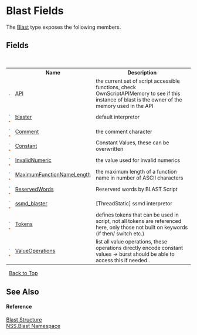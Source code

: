 # Blast Fields
 

The <a href="efe93ce5-baaf-ed42-b038-35b4ff074233.md">Blast</a> type exposes the following members.


## Fields
&nbsp;<table><tr><th></th><th>Name</th><th>Description</th></tr><tr><td>![Public field](media/pubfield.gif "Public field")</td><td><a href="2143d3e9-9a1d-f82f-0ad3-78d1493183ad.md">API</a></td><td>
the current set of script accessible functions, check OwnScriptAPIMemory to see if this instance of blast is the owner of the memory used in the API</td></tr><tr><td>![Public field](media/pubfield.gif "Public field")![Static member](media/static.gif "Static member")</td><td><a href="9a5e8430-ea37-8e92-43a8-2783067b656b.md">blaster</a></td><td>
default interpretor</td></tr><tr><td>![Public field](media/pubfield.gif "Public field")![Static member](media/static.gif "Static member")</td><td><a href="0cbf2245-7acb-9338-4d47-6b385ec8922b.md">Comment</a></td><td>
the comment character</td></tr><tr><td>![Public field](media/pubfield.gif "Public field")![Static member](media/static.gif "Static member")</td><td><a href="7b7bff65-77fa-ca83-4d7e-fc57bc83a62b.md">Constant</a></td><td>
Constant Values, these can be overwritten</td></tr><tr><td>![Public field](media/pubfield.gif "Public field")![Static member](media/static.gif "Static member")</td><td><a href="4c06a49e-e31a-1570-1c70-9834d2f72176.md">InvalidNumeric</a></td><td>
the value used for invalid numerics</td></tr><tr><td>![Public field](media/pubfield.gif "Public field")![Static member](media/static.gif "Static member")</td><td><a href="f4423cf6-f3c8-db94-73d7-9a4fc32140d3.md">MaximumFunctionNameLength</a></td><td>
the maximum length of a function name in number of ASCII characters</td></tr><tr><td>![Public field](media/pubfield.gif "Public field")![Static member](media/static.gif "Static member")</td><td><a href="3f2b14d8-d49d-c9c3-a42e-061ac2ead72f.md">ReservedWords</a></td><td>
Reserverd words by BLAST Script</td></tr><tr><td>![Public field](media/pubfield.gif "Public field")![Static member](media/static.gif "Static member")</td><td><a href="1bb2474d-0cfd-5907-78b6-ab9b9b829eb0.md">ssmd_blaster</a></td><td>
[ThreadStatic] ssmd interpretor</td></tr><tr><td>![Public field](media/pubfield.gif "Public field")![Static member](media/static.gif "Static member")</td><td><a href="b0b67b83-9433-afcf-955b-39f1bf128fe6.md">Tokens</a></td><td>
defines tokens that can be used in script, not all tokens are referenced here, only those not built on keywords (if then/ switch etc.)</td></tr><tr><td>![Public field](media/pubfield.gif "Public field")![Static member](media/static.gif "Static member")</td><td><a href="4e60e646-7026-ebb5-2f1c-371d74fb3f2d.md">ValueOperations</a></td><td>
list all value operations, these operations directly encode constant values -> burst should be able to access this if needed..</td></tr></table>&nbsp;
<a href="#blast-fields">Back to Top</a>

## See Also


#### Reference
<a href="efe93ce5-baaf-ed42-b038-35b4ff074233.md">Blast Structure</a><br /><a href="88b55311-4a89-0894-e27a-e157e443c7f7.md">NSS.Blast Namespace</a><br />